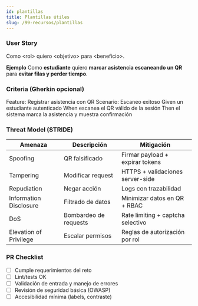 ```yaml
---
id: plantillas
title: Plantillas útiles
slug: /99-recursos/plantillas
---
```


### User Story

Como &lt;rol&gt; quiero &lt;objetivo&gt; para &lt;beneficio&gt;.

**Ejemplo**
Como **estudiante** quiero **marcar asistencia escaneando un QR** para **evitar filas y perder tiempo**.

### Criteria (Gherkin opcional)

Feature: Registrar asistencia con QR Scenario: Escaneo exitoso Given un estudiante autenticado When escanea el QR válido de la sesión Then el sistema marca la asistencia y muestra confirmación

### Threat Model (STRIDE)

| Amenaza                | Descripción           | Mitigación                        |
| ---------------------- | --------------------- | --------------------------------- |
| Spoofing               | QR falsificado        | Firmar payload + expirar tokens   |
| Tampering              | Modificar request     | HTTPS + validaciones server-side  |
| Repudiation            | Negar acción          | Logs con trazabilidad             |
| Information Disclosure | Filtrado de datos     | Minimizar datos en QR + RBAC      |
| DoS                    | Bombardeo de requests | Rate limiting + captcha selectivo |
| Elevation of Privilege | Escalar permisos      | Reglas de autorización por rol    |

### PR Checklist

- [ ] Cumple requerimientos del reto
- [ ] Lint/tests OK
- [ ] Validación de entrada y manejo de errores
- [ ] Revisión de seguridad básica (OWASP)
- [ ] Accesibilidad mínima (labels, contraste)

